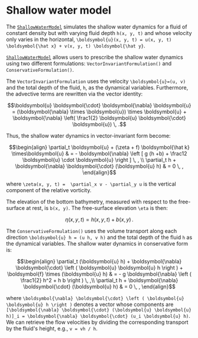# Shallow water model

The [`ShallowWaterModel`](@ref) simulates the shallow water dynamics for a fluid of constant density
but with varying fluid depth ``h(x, y, t)`` and whose velocity only varies in the horizontal,
``\boldsymbol{u}(x, y, t) = u(x, y, t) \boldsymbol{\hat x} + v(x, y, t) \boldsymbol{\hat y}``.

[`ShallowWaterModel`](@ref) allows users to prescribe the shallow water dynamics using two different formulations:
`VectorInvariantFormulation()` and `ConservativeFormulation()`.

The `VectorInvariantFormulation` uses the velocity ``\boldsymbol{u}=(u, v)`` and the total depth of the fluid, ``h``,
as the dynamical variables. Furthermore, the advective terms are rewritten via the vector identity:
```math
\boldsymbol{u} \boldsymbol{\cdot} \boldsymbol{\nabla} \boldsymbol{u} = (\boldsymbol{\nabla} \times \boldsymbol{u}) \times \boldsymbol{u} + \boldsymbol{\nabla} \left( \frac1{2} \boldsymbol{u} \boldsymbol{\cdot} \boldsymbol{u}) \, .
```
Thus, the shallow water dynamics in vector-invariant form become:

```math
\begin{align}
  \partial_t \boldsymbol{u} + (\zeta + f) \boldsymbol{\hat k} \times\boldsymbol{u} & = 
  - \boldsymbol{\nabla} \left [ g (h +b) + \frac12 \boldsymbol{u} \cdot \boldsymbol{u} \right ] \, , \\
  \partial_t h + \boldsymbol{\nabla} \boldsymbol{\cdot} (\boldsymbol{u} h) & = 0 \, ,
\end{align}
```
where ``\zeta(x, y, t) =  \partial_x v - \partial_y u`` is the vertical component of the relative vorticity.

The elevation of the bottom bathymetry, measured with respect to the free-surface at rest, is ``b(x, y)``.
The free-surface elevation ``\eta`` is then:

```math
\eta(x, y, t) = h(x, y, t) + b(x, y) \, .
```

The `ConservativeFormulation()` uses the volume transport along each direction ``\boldsymbol{u} h = (u h, v h)`` and the total
depth of the fluid ``h`` as the dynamical variables.  The shallow water dynamics in conservative form is:
```math
\begin{align}
  \partial_t (\boldsymbol{u} h) + \boldsymbol{\nabla} \boldsymbol{\cdot} \left ( \boldsymbol{u} \boldsymbol{u} h \right ) + \boldsymbol{f} \times (\boldsymbol{u} h) & = - g \boldsymbol{\nabla} \left ( \frac1{2} h^2 + h b \right ) \, ,\\
  \partial_t h + \boldsymbol{\nabla} \boldsymbol{\cdot} (\boldsymbol{u} h) & = 0 \, ,
\end{align}
```
where ``\boldsymbol{\nabla} \boldsymbol{\cdot} \left ( \boldsymbol{u} \boldsymbol{u} h \right )``
denotes a vector whose components are ``[\boldsymbol{\nabla} \boldsymbol{\cdot} (\boldsymbol{u} \boldsymbol{u} h)]_i = \boldsymbol{\nabla} \boldsymbol{\cdot} (u_i \boldsymbol{u} h)``. We can retrieve the flow velocities
by dividing the corresponding transport by the fluid's height, e.g., `v = vh / h`.
